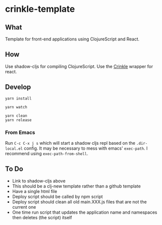 # crinkle-template

## What

Template for front-end applications using ClojureScript and React.

## How

Use shadow-cljs for compiling ClojureScript. Use the [Crinkle](https://github.com/favila/crinkle) wrapper for react.

## Develop

``` shell
yarn install
```

``` shell
yarn watch
```

``` shell
yarn clean
yarn release
```
### From Emacs

Run `C-c C-x j s` which will start a shadow cljs repl based on the `.dir-local.el` config. It may be necessary to mess with emacs' `exec-path`. I recommend using `exec-path-from-shell`.

## To Do

- Link to shadow-cljs above
- This should be a clj-new template rather than a github template
- Have a single html file
- Deploy script should be called by npm script
- Deploy script should clean all old main.XXX.js files that are not the current one
- One time run script that updates the application name and namespaces then deletes (the script) itself
